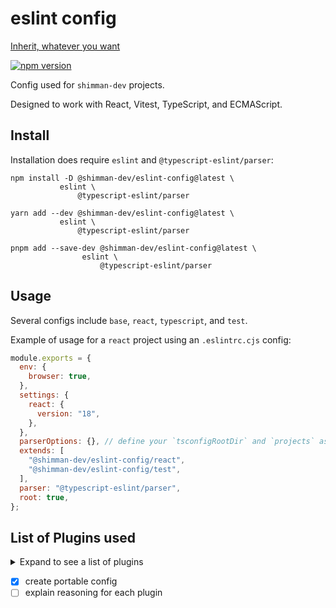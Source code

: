# eslint config

[Inherit, whatever you want](https://www.youtube.com/watch?v=3h8Nchqs95w#t=5s)

[![npm version](https://badge.fury.io/js/@shimman-dev%2Feslint-config.svg)](https://badge.fury.io/js/@shimman-dev%2Feslint-config)

Config used for `shimman-dev` projects.

Designed to work with React, Vitest, TypeScript, and ECMAScript.

## Install

Installation does require `eslint` and `@typescript-eslint/parser`:

```shell
npm install -D @shimman-dev/eslint-config@latest \
	       eslint \
               @typescript-eslint/parser
```

```shell
yarn add --dev @shimman-dev/eslint-config@latest \
	       eslint \
               @typescript-eslint/parser
```

```shell
pnpm add --save-dev @shimman-dev/eslint-config@latest \
	            eslint \
                    @typescript-eslint/parser
```

## Usage

Several configs include `base`, `react`, `typescript`, and `test`.

Example of usage for a `react` project using an `.eslintrc.cjs` config:

```javascript
module.exports = {
  env: {
    browser: true,
  },
  settings: {
    react: {
      version: "18",
    },
  },
  parserOptions: {}, // define your `tsconfigRootDir` and `projects` as needed
  extends: [
    "@shimman-dev/eslint-config/react",
    "@shimman-dev/eslint-config/test",
  ],
  parser: "@typescript-eslint/parser",
  root: true,
};
```

## List of Plugins used

<details><summary>Expand to see a list of plugins</summary>

```
@typescript-eslint/eslint-plugin
eslint-config-airbnb
eslint-config-airbnb-base
eslint-config-airbnb-typescript
eslint-config-prettier
eslint-plugin-html
eslint-plugin-import
eslint-plugin-jsdoc
eslint-plugin-jsx-a11y
eslint-plugin-promise
eslint-plugin-react
eslint-plugin-react-hooks
eslint-plugin-sonarjs
eslint-plugin-testing-library
eslint-plugin-unicorn
eslint-plugin-vitest
```

</details>

- [x] create portable config
- [ ] explain reasoning for each plugin
